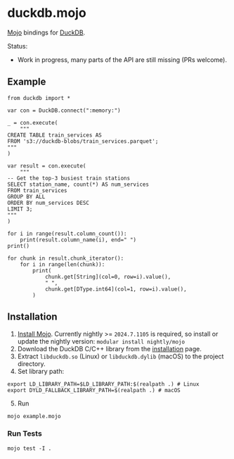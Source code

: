 # duckdb.mojo

[Mojo](https://www.modular.com/mojo) bindings for [DuckDB](https://duckdb.org/).

Status:
- Work in progress, many parts of the API are still missing (PRs welcome).

## Example

```mojo
from duckdb import *

var con = DuckDB.connect(":memory:")

_ = con.execute(
    """
CREATE TABLE train_services AS
FROM 's3://duckdb-blobs/train_services.parquet';
"""
)

var result = con.execute(
    """
-- Get the top-3 busiest train stations
SELECT station_name, count(*) AS num_services
FROM train_services
GROUP BY ALL
ORDER BY num_services DESC
LIMIT 3;
"""
)

for i in range(result.column_count()):
    print(result.column_name(i), end=" ")
print()

for chunk in result.chunk_iterator():
    for i in range(len(chunk)):
        print(
            chunk.get[String](col=0, row=i).value(),
            " ",
            chunk.get[DType.int64](col=1, row=i).value(),
        )
```

## Installation

1. [Install Mojo](https://docs.modular.com/mojo/manual/get-started#1-install-mojo). Currently nightly >= `2024.7.1105` is required, so install or update the nightly version: `modular install nightly/mojo`
2. Download the DuckDB C/C++ library from the [installation](https://duckdb.org/docs/installation/?version=stable&environment=cplusplus) page.
3. Extract `libduckdb.so` (Linux) or `libduckdb.dylib` (macOS) to the project directory.
4. Set library path:
```shell
export LD_LIBRARY_PATH=$LD_LIBRARY_PATH:$(realpath .) # Linux
export DYLD_FALLBACK_LIBRARY_PATH=$(realpath .) # macOS
```
5. Run
``` shell
mojo example.mojo
```

### Run Tests

```shell
mojo test -I .
```